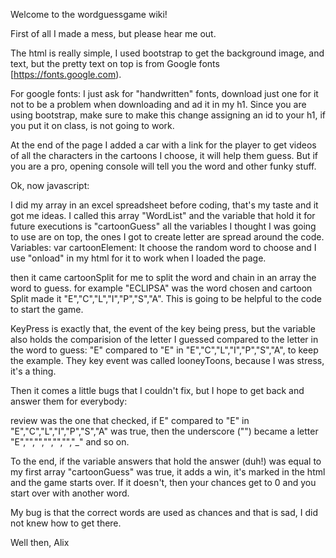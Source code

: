 Welcome to the wordguessgame wiki!

First of all I made a mess, but please hear me out.

The html is really simple, I used bootstrap to get the background image, and text, but the pretty text on top is from Google fonts [https://fonts.google.com).

For google fonts: I just ask for "handwritten" fonts, download just one for it not to be a problem when downloading and ad it in my h1. Since you are using bootstrap, make sure to make this change assigning an id to your h1, if you put it on class, is not going to work.

At the end of the page I added a car with a link for the player to get videos of all the characters in the cartoons I choose, it will help them guess. But if you are a pro, opening console will tell you the word and other funky stuff.

Ok, now javascript:

I did my array in an excel spreadsheet before coding, that's my taste and it got me ideas. I called this array "WordList" and the variable that hold it for future executions is "cartoonGuess"
all the variables I thought I was going to use are on top, the ones I got to create letter are spread around the code.
Variables: var cartoonElement: It choose the random word to choose and I use "onload" in my html for it to work when I loaded the page.

then it came cartoonSplit for me to split the word and chain in an array the word to guess. for example "ECLIPSA" was the word chosen and cartoon Split made it "E","C","L","I","P","S","A". This is going to be helpful to the code to start the game.

KeyPress is exactly that, the event of the key being press, but the variable also holds the comparision of the letter I guessed compared to the letter in the word to guess: "E" compared to "E" in "E","C","L","I","P","S","A", to keep the example. They key event was called looneyToons, because I was stress, it's a thing.

Then it comes a little bugs that I couldn't fix, but I hope to get back and answer them for everybody:

review was the one that checked, if E" compared to "E" in "E","C","L","I","P","S","A" was true, then the underscore ("") became a letter "E","","","","","","_" and so on.

To the end, if the variable answers that hold the answer (duh!) was equal to my first array "cartoonGuess" was true, it adds a win, it's marked in the html and the game starts over. If it doesn't, then your chances get to 0 and you start over with another word.

My bug is that the correct words are used as chances and that is sad, I did not knew how to get there.

Well then, Alix


